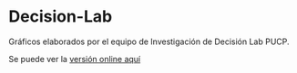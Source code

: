 # Decision-Lab
Gráficos elaborados por el equipo de Investigación de Decisión Lab PUCP.

Se puede ver la [versión online aquí](https://jorgehmartinez.github.io/Decision-Lab/INEI-graficos.html)
